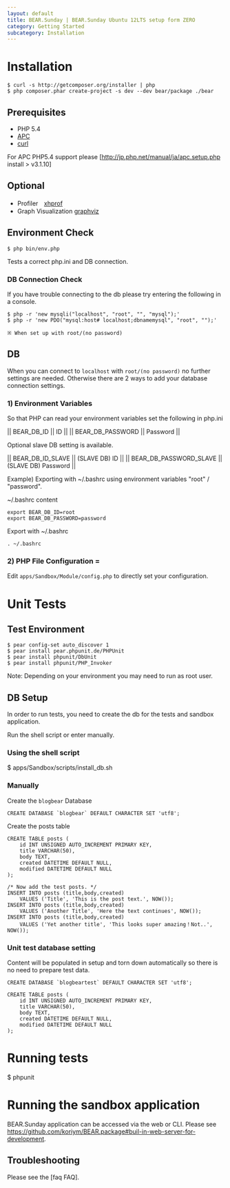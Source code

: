 ```yaml
---
layout: default
title: BEAR.Sunday | BEAR.Sunday Ubuntu 12LTS setup form ZERO
category: Getting Started
subcategory: Installation
---
```


# Installation 

```
$ curl -s http://getcomposer.org/installer | php
$ php composer.phar create-project -s dev --dev bear/package ./bear
```

## Prerequisites 
 * PHP 5.4
 * [APC](http://php.net/manual/ja/book.apc.php)
 * [curl](http://php.net/manual/ja/book.curl.php)

 For APC PHP5.4 support please [http://jp.php.net/manual/ja/apc.setup.php install > v3.1.10]
 
## Optional 
 * Profiler　[xhprof](http://jp.php.net/manual/en/book.xhprof.php)
 * Graph Visualization [graphviz](http://www.graphviz.org/)

## Environment Check 
```
$ php bin/env.php
```
Tests a correct php.ini and DB connection.

### DB Connection Check 

If you have trouble connecting to the db please try entering the following in a console.

```
$ php -r 'new mysqli("localhost", "root", "", "mysql");'
$ php -r 'new PDO("mysql:host# localhost;dbnamemysql", "root", "");'
```

    ※ When set up with root/(no password)

## DB 

When you can connect to `localhost` with `root/(no password)` no further settings are needed.
Otherwise there are 2 ways to add your database connection settings.

### 1) Environment Variables


So that PHP can read your environment variables set the following in php.ini

|| BEAR_DB_ID || ID || 
|| BEAR_DB_PASSWORD || Password ||

Optional slave DB setting is available.

|| BEAR_DB_ID_SLAVE || (SLAVE DB) ID || 
|| BEAR_DB_PASSWORD_SLAVE || (SLAVE DB) Password ||

Example) Exporting with ~/.bashrc using environment variables "root" / "password".

~/.bashrc content

```
export BEAR_DB_ID=root
export BEAR_DB_PASSWORD=password
```

Export with ~/.bashrc
```
. ~/.bashrc
```


### 2) PHP File Configuration =

Edit `apps/Sandbox/Module/config.php` to directly set your configuration.

# Unit Tests 
## Test Environment 

```
$ pear config-set auto_discover 1
$ pear install pear.phpunit.de/PHPUnit
$ pear install phpunit/DbUnit
$ pear install phpunit/PHP_Invoker
```
 Note: Depending on your environment you may need to run as root user.

## DB Setup 
In order to run tests, you need to create the db for the tests and sandbox application.

Run the shell script or enter manually.

### Using the shell script 
$ apps/Sandbox/scripts/install_db.sh

### Manually 

Create the `blogbear` Database

```
CREATE DATABASE `blogbear` DEFAULT CHARACTER SET 'utf8';
```

Create the posts table

```
CREATE TABLE posts (
	id INT UNSIGNED AUTO_INCREMENT PRIMARY KEY,
	title VARCHAR(50),
	body TEXT,
	created DATETIME DEFAULT NULL,
	modified DATETIME DEFAULT NULL
);

/* Now add the test posts. */
INSERT INTO posts (title,body,created)
	VALUES ('Title', 'This is the post text.', NOW());
INSERT INTO posts (title,body,created)
	VALUES ('Another Title', 'Here the text continues', NOW());
INSERT INTO posts (title,body,created)
	VALUES ('Yet another title', 'This looks super amazing！Not..', NOW());
```

### Unit test database setting 
Content will be populated in setup and torn down automatically so there is no need to prepare test data. 

```
CREATE DATABASE `blogbeartest` DEFAULT CHARACTER SET 'utf8';
```

```
CREATE TABLE posts (
	id INT UNSIGNED AUTO_INCREMENT PRIMARY KEY,
	title VARCHAR(50),
	body TEXT,
	created DATETIME DEFAULT NULL,
	modified DATETIME DEFAULT NULL
);
```

# Running tests 
$ phpunit

# Running the sandbox application 

BEAR.Sunday application can be accessed via the web or CLI.
Please see https://github.com/koriym/BEAR.package#buil-in-web-server-for-development.


## Troubleshooting 
Please see the [faq FAQ].